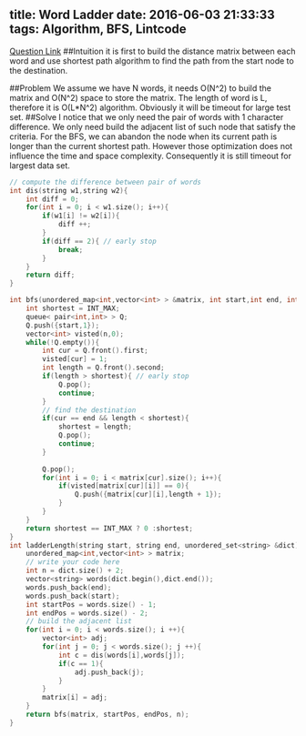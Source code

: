 title: Word Ladder
date: 2016-06-03 21:33:33
tags: Algorithm, BFS, Lintcode
---
[Question Link](http://www.lintcode.com/en/problem/word-ladder/)
##Intuition
it is first to build the distance matrix between each word and use shortest path algorithm to find the path from the start node to the destination.

##Problem 
We assume we have N words, it needs O(N^2) to build the matrix and O(N^2) space to store the matrix. The length of word is L, therefore it is O(L*N^2) algorithm. Obviously it will be timeout for large test set.
##Solve
I notice that we only need the pair of words with 1 character difference. We only need build the adjacent list of such node that satisfy the criteria.
For the BFS, we can abandon the node when its current path is longer than the current shortest path.
However those optimization does not influence the time  and space complexity. Consequently it is still timeout for largest data set.

```c++
// compute the difference between pair of words
int dis(string w1,string w2){
    int diff = 0;
    for(int i = 0; i < w1.size(); i++){
        if(w1[i] != w2[i]){
            diff ++;
        }
        if(diff == 2){ // early stop
            break;
        }
    }
    return diff;
}

int bfs(unordered_map<int,vector<int> > &matrix, int start,int end, int n){
    int shortest = INT_MAX;
    queue< pair<int,int> > Q;
    Q.push({start,1});
    vector<int> visted(n,0);
    while(!Q.empty()){
        int cur = Q.front().first;
        visted[cur] = 1;
        int length = Q.front().second;
        if(length > shortest){ // early stop
            Q.pop();
            continue;
        }
        // find the destination
        if(cur == end && length < shortest){ 
            shortest = length;
            Q.pop();
            continue;
        }
        
        Q.pop();
        for(int i = 0; i < matrix[cur].size(); i++){
            if(visted[matrix[cur][i]] == 0){
                Q.push({matrix[cur][i],length + 1});
            }
        }
    }
    return shortest == INT_MAX ? 0 :shortest;
}
int ladderLength(string start, string end, unordered_set<string> &dict) {
    unordered_map<int,vector<int> > matrix;
    // write your code here
    int n = dict.size() + 2;
    vector<string> words(dict.begin(),dict.end());
    words.push_back(end);
    words.push_back(start);
    int startPos = words.size() - 1;
    int endPos = words.size() - 2;
    // build the adjacent list
    for(int i = 0; i < words.size(); i ++){
        vector<int> adj;
        for(int j = 0; j < words.size(); j ++){
            int c = dis(words[i],words[j]);
            if(c == 1){
                adj.push_back(j);
            }
        }
        matrix[i] = adj;
    }
    return bfs(matrix, startPos, endPos, n);
}

```  